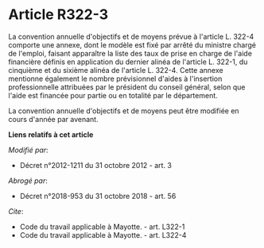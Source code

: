 # Article R322-3

La convention annuelle d'objectifs et de moyens prévue à l'article L. 322-4 comporte une annexe, dont le modèle est fixé par
arrêté du ministre chargé de l'emploi, faisant apparaître la liste des taux de prise en charge de l'aide financière définis
en application du dernier alinéa de l'article L. 322-1, du cinquième et du sixième alinéa de l'article L. 322-4. Cette annexe
mentionne également le nombre prévisionnel d'aides à l'insertion professionnelle attribuées par le président du conseil
général, selon que l'aide est financée pour partie ou en totalité par le département. 

La convention annuelle d'objectifs et de moyens peut être modifiée en cours d'année par avenant.

**Liens relatifs à cet article**

_Modifié par_:

  - Décret n°2012-1211 du 31 octobre 2012 - art. 3

_Abrogé par_:

  - Décret n°2018-953 du 31 octobre 2018 - art. 56

_Cite_:

  - Code du travail applicable à Mayotte. - art. L322-1
  - Code du travail applicable à Mayotte. - art. L322-4
